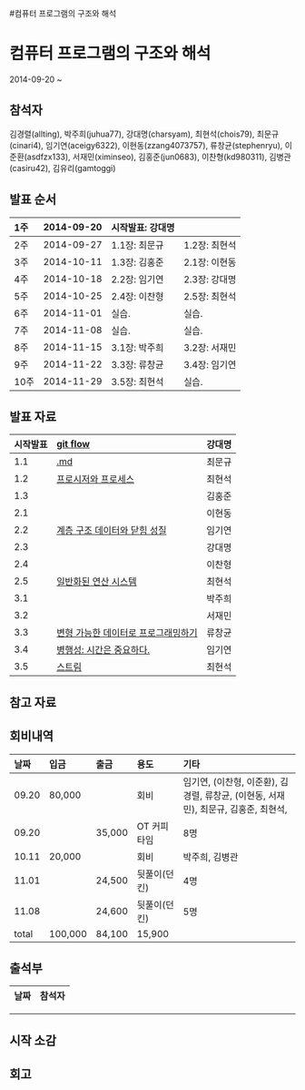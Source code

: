 #컴퓨터 프로그램의 구조와 해석

# 컴퓨터 프로그램의 구조와 해석 #

2014-09-20 ~

## 참석자 ##
김경렬(allting),
박주희(juhua77),
강대명(charsyam),
최현석(chois79),
최문규(cinari4),
임기연(aceigy6322),
이현동(zzang4073757),
류창균(stephenryu),
이준환(asdfzx133),
서재민(ximinseo),
김홍준(jun0683),
이찬형(kd980311),
김병관(casiru42),
김유리(gamtoggi)

## 발표 순서 ##
| 1주 | 2014-09-20 | 시작발표: 강대명  |  |
|:-----|:-----------|:-------------------------|:-|
| 2주 | 2014-09-27 | 1.1장: 최문규 | 1.2장: 최현석 |
| 3주 | 2014-10-11 | 1.3장: 김홍준 | 2.1장: 이현동 |
| 4주 | 2014-10-18 | 2.2장: 임기연 | 2.3장: 강대명 |
| 5주 | 2014-10-25 | 2.4장: 이찬형 | 2.5장: 최현석 |
| 6주 | 2014-11-01 | 실습. | 실습. |
| 7주 | 2014-11-08 | 실습. | 실습. |
| 8주 | 2014-11-15 | 3.1장: 박주희| 3.2장: 서재민 |
| 9주 | 2014-11-22 | 3.3장: 류창균 | 3.4장: 임기연 |
| 10주 | 2014-11-29 | 3.5장: 최현석 | 실습.  |


## 발표 자료 ##
| 시작발표 | [git flow](http://www.slideshare.net/charsyam2/git-flow-38708820) | 강대명 |
|:-------------|:------------------------------------------------------------------|:----------|
| 1.1 | [.md](.md) | 최문규 |
| 1.2 | [프로시저와 프로세스](http://www.slideshare.net/HyeonSeokChoi/ss-39609284) | 최현석 |
| 1.3 |  | 김홍준 |
| 2.1 |  | 이현동 |
| 2.2 | [계층 구조 데이터와 닫힘 성질](http://www.slideshare.net/aceigy6322/sicp-22) | 임기연 |
| 2.3 |  | 강대명 |
| 2.4 |  | 이찬형 |
| 2.5 | [일반화된 연산 시스템](http://www.slideshare.net/HyeonSeokChoi/sicp25)  | 최현석 |
| 3.1 |  | 박주희 |
| 3.2 |  | 서재민 |
| 3.3 | [변형 가능한 데이터로 프로그래밍하기](https://drive.google.com/file/d/0B4EOLqKnmoz5WlZzTEc0SExUYzQ/view) | 류창균 |
| 3.4 | [병행성: 시간은 중요하다.](http://www.slideshare.net/aceigy6322/34-42332702)  | 임기연 |
| 3.5 | [스트림](http://www.slideshare.net/HyeonSeokChoi/35-42241807) | 최현석  |



## 참고 자료 ##


## 회비내역 ##

| 날짜 | 입금 | 출금 | 용도 | 기타 |
|:-------|:-------|:-------|:-------|:-------|
| 09.20 | 80,000 |  | 회비 | 임기연,  (이찬형, 이준환), 김경렬, 류창균, (이현동, 서재민), 최문규, 김홍준, 최현석, | 강대명: 시작발표|
| 09.20 |  | 35,000 | OT 커피타임 | 8명 |  |
| 10.11 | 20,000|  | 회비 | 박주희, 김병관 |  |
| 11.01 |  | 24,500 | 뒷풀이(던킨) | 4명 |  |
| 11.08 |  | 24,600 | 뒷풀이(던킨) | 5명 |  |
| total| 100,000 | 84,100 | 15,900   |  |  |


## 출석부 ##
| 날짜 | 참석자 |
|:-------|:----------|



---


## 시작 소감 ##


## 회고 ##